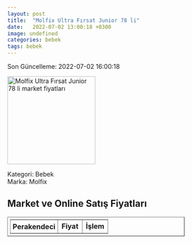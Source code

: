 ```yaml
---
layout: post
title:  "Molfix Ultra Fırsat Junior 78 li"
date:   2022-07-02 13:00:18 +0300
image: undefined
categories: bebek
tags: bebek
---
```


Son Güncelleme: 2022-07-02 16:00:18

<img src="undefined" width="200" alt="Molfix Ultra Fırsat Junior 78 li market fiyatları" />

Kategori: Bebek
<br />
Marka: Molfix

<h2>Market ve Online Satış Fiyatları</h2>

<table border="1" style="padding: 5px;width:80%;">
  <tr>
    <td style="padding: 5px;"><strong>Perakendeci</strong></td>
    <td><strong>Fiyat</strong></td>
    <td><strong>İşlem</strong></td>
  </tr>
  
</table>
